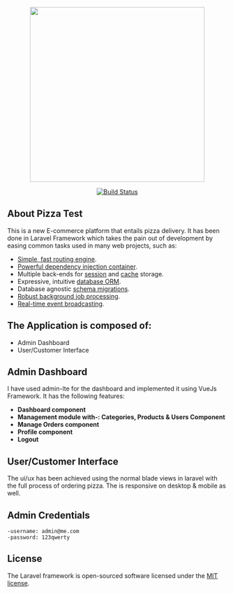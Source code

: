 <p align="center"><img src="https://res.cloudinary.com/dtfbvvkyp/image/upload/v1566331377/laravel-logolockup-cmyk-red.svg" width="400"></p>

<p align="center">
<a href="https://travis-ci.org/laravel/framework"><img src="https://travis-ci.org/laravel/framework.svg" alt="Build Status"></a>
</p>

## About Pizza Test

This is a new E-commerce platform that entails pizza delivery. It has been done in Laravel Framework which takes the pain out of development by easing common tasks used in many web projects, such as:


- [Simple, fast routing engine](https://laravel.com/docs/routing).
- [Powerful dependency injection container](https://laravel.com/docs/container).
- Multiple back-ends for [session](https://laravel.com/docs/session) and [cache](https://laravel.com/docs/cache) storage.
- Expressive, intuitive [database ORM](https://laravel.com/docs/eloquent).
- Database agnostic [schema migrations](https://laravel.com/docs/migrations).
- [Robust background job processing](https://laravel.com/docs/queues).
- [Real-time event broadcasting](https://laravel.com/docs/broadcasting).


## The Application is composed of:

- Admin Dashboard
- User/Customer Interface

## Admin Dashboard

I have used admin-lte for the dashboard and implemented it using VueJs Framework. It has the 
following features:

- **Dashboard component**
- **Management module with-: Categories, Products & Users Component**
- **Manage Orders component**
- **Profile component**
- **Logout**

## User/Customer Interface

The ui/ux has been achieved using the normal blade views in laravel with the full process of ordering pizza. 
The is responsive on desktop & mobile as well.

## Admin Credentials

	-username: admin@me.com
	-password: 123qwerty

## License

The Laravel framework is open-sourced software licensed under the [MIT license](https://opensource.org/licenses/MIT).
